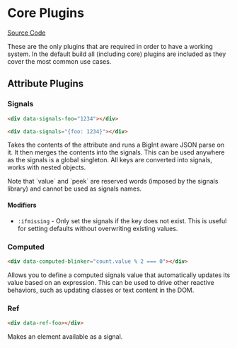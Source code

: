# Core Plugins

[Source Code](https://github.com/starfederation/datastar/blob/main//library/src/plugins/official/core)

These are the only plugins that are required in order to have a working system. In the default build all (including core) plugins are included as they cover the most common use cases.

## Attribute Plugins

### Signals

```html
<div data-signals-foo="1234"></div>
```

```html
<div data-signals="{foo: 1234}"></div>
```

Takes the contents of the attribute and runs a BigInt aware JSON parse on it. It then merges the contents into the signals. This can be used anywhere as the signals is a global singleton. All keys are converted into signals, works with nested objects.

<div class="alert alert-info">
    <div>
        Note that `value` and `peek` are reserved words (imposed by the signals library) and cannot be used as signals names.
    </div>
</div>

#### Modifiers

- `:ifmissing` - Only set the signals if the key does not exist. This is useful for setting defaults without overwriting existing values.

### Computed

```html
<div data-computed-blinker="count.value % 2 === 0"></div>
```

Allows you to define a computed signals value that automatically updates its value based on an expression. This can be used to drive other reactive behaviors, such as updating classes or text content in the DOM.

### Ref

```html
<div data-ref-foo></div>
```

Makes an element available as a signal.